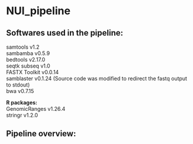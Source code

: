 # NUI_pipeline

## Softwares used in the pipeline:
samtools v1.2 <br>
sambamba v0.5.9 <br>
bedtools v2.17.0 <br>
seqtk subseq v1.0 <br>
FASTX Toolkit v0.0.14 <br>
samblaster v0.1.24 (Source code was modified to redirect the fastq output to stdout) <br>
bwa v0.7.15

**R packages:** <br>
GenomicRanges v1.26.4 <br>
stringr v1.2.0 <br>

## Pipeline overview:

